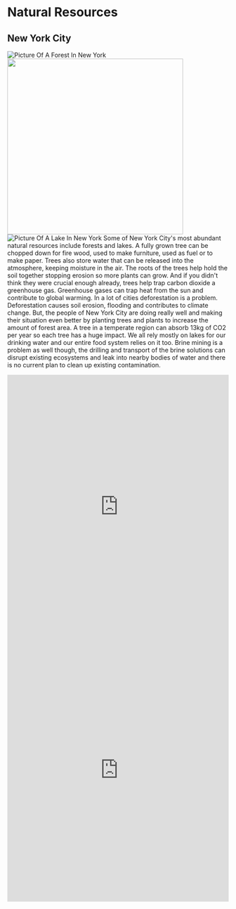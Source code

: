 # Natural Resources

## New York City

![Picture Of A Forest In New York](https://lh4.googleusercontent.com/EpYihPW4DCH3Y0HpZypEG5SEqotKFZuaqT__P8AfZmBXCE5uxXUKqkXkmT02f1EisJZngQ2qSdfhlknr17jOoLYkobGQ9EJvSG82aqfGTPG_al7OqA=w1280)
<img src="https://lh5.googleusercontent.com/lzfW20BPmTh8ngBC7E6o84bpisdx50jT-8JfE1pnmJHmggNd3_rIde69Ok7cMDTK6azujrormzaIAYfqqVGSoQTIYCizgs3KBSvpRgxev_xkL_E6xQ=w1280" width="400">
![Picture Of A Lake In New York](https://lh5.googleusercontent.com/lzfW20BPmTh8ngBC7E6o84bpisdx50jT-8JfE1pnmJHmggNd3_rIde69Ok7cMDTK6azujrormzaIAYfqqVGSoQTIYCizgs3KBSvpRgxev_xkL_E6xQ=w1280)
Some of New York City's most abundant natural resources include forests and lakes. A fully grown tree can be chopped down for fire wood, used to make furniture, used as fuel or to make paper.  Trees also store water that can be released into the atmosphere, keeping moisture in the air. The roots of the trees help hold the soil together stopping erosion so more plants can grow. And if you didn't think they were crucial enough already, trees help trap carbon dioxide a greenhouse gas. Greenhouse gases can trap heat from the sun and contribute to global warming. In a lot of cities deforestation is a problem. Deforestation causes soil erosion, flooding and contributes to climate change. But, the people of New York City are doing really well and making their situation even better by planting trees and plants to increase the amount of forest area. A tree in a temperate region can absorb 13kg of CO2 per year so each tree has a huge impact.  We all rely mostly on lakes for our drinking water and our entire food system relies on it too. Brine mining is a problem as well though, the drilling and transport of the brine solutions can disrupt existing ecosystems and leak into nearby bodies of water and there is no current plan to clean up existing contamination.

<iframe width="100%" height="600px" style="border:none;background:white;" src="https://arcg.is/1aei0T"></iframe>

<iframe width="100%" height="600px" style="border:none;background:white;" src="https://arcg.is/1ueTLf"></iframe>
